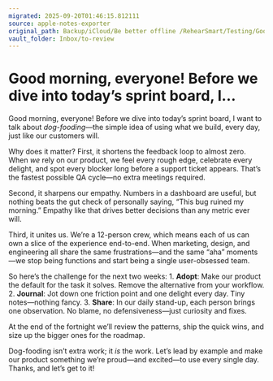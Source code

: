 ```yaml
---
migrated: 2025-09-20T01:46:15.812111
source: apple-notes-exporter
original_path: Backup/iCloud/Be better offline /RehearSmart/Testing/Good morning, everyone! Before we dive into today’s sprint board, I….md
vault_folder: Inbox/to-review
---
```

# Good morning, everyone! Before we dive into today’s sprint board, I…

Good morning, everyone! Before we dive into today’s sprint board, I want to talk about *dog-fooding*—the simple idea of using what we build, every day, just like our customers will.

Why does it matter? First, it shortens the feedback loop to almost zero. When *we* rely on our product, we feel every rough edge, celebrate every delight, and spot every blocker long before a support ticket appears. That’s the fastest possible QA cycle—no extra meetings required.

Second, it sharpens our empathy. Numbers in a dashboard are useful, but nothing beats the gut check of personally saying, “This bug ruined my morning.” Empathy like that drives better decisions than any metric ever will.

Third, it unites us. We’re a 12-person crew, which means each of us can own a slice of the experience end-to-end. When marketing, design, and engineering all share the same frustrations—and the same “aha” moments—we stop being functions and start being a single user-obsessed team.

So here’s the challenge for the next two weeks:
	1.	**Adopt**: Make our product the default for the task it solves. Remove the alternative from your workflow.
	2.	**Journal**: Jot down one friction point and one delight every day. Tiny notes—nothing fancy.
	3.	**Share**: In our daily stand-up, each person brings one observation. No blame, no defensiveness—just curiosity and fixes.

At the end of the fortnight we’ll review the patterns, ship the quick wins, and size up the bigger ones for the roadmap.

Dog-fooding isn’t extra work; it *is* the work. Let’s lead by example and make our product something we’re proud—and excited—to use every single day. Thanks, and let’s get to it!

